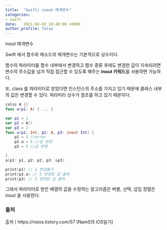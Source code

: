 ```yaml
---
title:  "Swift) inout 매개변수"
categories:
- swift
date:   2021-04-02 19:48:00 +0900
author_profile: false
---
```

inout 매개변수

Swift 에서 함수와 메소드의 매개변수는 기본적으로 상수이다. 

함수의 파라미터를 함수 내부에서 변경하고 함수 종류 후에도 변경한 값이 지속되려면 변수의 주소값을 넘겨 직접 접근할 수 있도록 해주는 **inout 키워드**를 사용하면 가능하다.

또, class 를 파라미터로 받았다면 인스턴스의 주소를 가지고 있기 때문에 클래스 내부의 값은 변경할 수 있다. 파라미터 상수가 참조를 하고 있기 때문이다.
```swift
calss A {}
func a(p1: A) { ... }
```

```swift
var p1 = 1
var p2 = A() 
var p3 = 2
func a(p1: Int, p2: A, p3: inout Int) {
    p1 = 3 //error
    p2.a = 5 //값 변경
    p3 = 5 //값 변경

}
a(p1: p1, p2: p2, p3: &p3)

print(p1) // 1 변경불가
print(p2.a) // 5 변경된 값 출력
print(p3) // 5 변경된 값 출력
```

그래서 파라미터로 받은 배열의 값을 수정하는 알고리즘은 버블, 선택, 삽입 정렬은 inout 을 사용한다.

### 출처
출처ㅣhttps://nsios.tistory.com/57 [NamS의 iOS일기]



